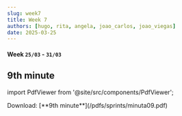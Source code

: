 ```yaml
---
slug: week7
title: Week 7
authors: [hugo, rita, angela, joao_carlos, joao_viegas]
date: 2025-03-25
---
```

#### Week `25/03` - `31/03`

## 9th minute

import PdfViewer from '@site/src/components/PdfViewer';

<PdfViewer src="/Documentation/pdfs/sprints/minuta09.pdf" />
Download: [**9th minute**](/pdfs/sprints/minuta09.pdf)